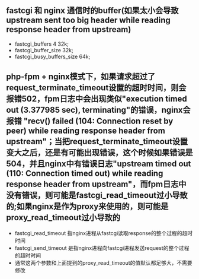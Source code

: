 ## fastcgi 和 nginx 通信时的buffer(如果太小会导致upstream sent too big header while reading response header from upstream)
- fastcgi_buffers 4 32k; 
- fastcgi_buffer_size 32k;
- fastcgi_busy_buffers_size 64k;

## php-fpm + nginx模式下，如果请求超过了request_terminate_timeout设置的超时时间，则会报错502，fpm日志中会出现类似"execution timed out (3.377985 sec), terminating"的错误，nginx会报错 "recv() failed (104: Connection reset by peer) while reading response header from upstream"；当把request_terminate_timeout设置变大之后，还是有可能出现错误，这个时候如果错误是504，并且nginx中有错误日志"upstream timed out (110: Connection timed out) while reading response header from upstream"，而fpm日志中没有错误，则可能是fastcgi_read_timeout过小导致的;如果nginx是作为proxy来使用的，则可能是proxy_read_timeout过小导致的
- fastcgi_read_timeout 指nginx进程从fastcgi读取response的整个过程的超时时间
- fastcgi_send_timeout 是指nginx进程向fastcgi进程发送request的整个过程的超时时间
- 通常这两个参数和上面提到的proxy_read_timeout的值默认都足够大，不需要修改

